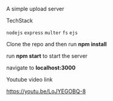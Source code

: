 A simple upload server 

TechStack 

`nodejs` `express` `multer` `fs` `ejs`

Clone the repo and then run **npm install**

run **npm start** to start the server

navigate to **localhost:3000**

Youtube video link

https://youtu.be/LoJYEGOBQ-8






